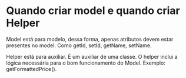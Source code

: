 # Quando criar model e quando criar Helper

Model está para modelo, dessa forma, apenas atributos devem estar presentes no model. Como getId, setId, getName, setName.

Helper está para auxiliar. É um auxiliar de uma classe. O helper inclui a lógica necessária para o bom funcionamento do Model. Exemplo: getFormattedPrice().